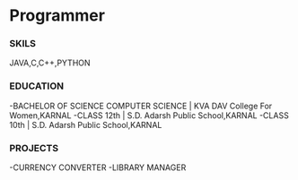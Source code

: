 # Programmer

### SKILS
JAVA,C,C++,PYTHON

### EDUCATION
-BACHELOR OF SCIENCE COMPUTER SCIENCE | KVA DAV College For Women,KARNAL
-CLASS 12th | S.D. Adarsh Public School,KARNAL
-CLASS 10th | S.D. Adarsh Public School,KARNAL

### PROJECTS
-CURRENCY CONVERTER
-LIBRARY MANAGER
